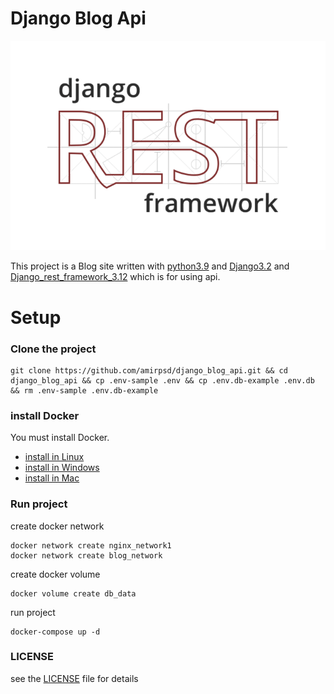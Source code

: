 # Django Blog Api

![Django Rest Framework](src/static/django_rest_framework.png)

This project is a Blog site written with [python3.9](https://www.python.org) and
[Django3.2](https://docs.djangoproject.com/en/3.2/releases/3.2/) and 
[Django_rest_framework_3.12](https://www.django-rest-framework.org) which is for using api.

# Setup

### Clone the project

```shell
git clone https://github.com/amirpsd/django_blog_api.git && cd django_blog_api && cp .env-sample .env && cp .env.db-example .env.db && rm .env-sample .env.db-example
```

### install Docker

You must install Docker.

- [install in Linux](https://docs.docker.com/engine/install/)
- [install in Windows](https://docs.docker.com/desktop/windows/install/)
- [install in Mac](https://docs.docker.com/desktop/mac/install/)

### Run project

create docker network

```shell
docker network create nginx_network1
docker network create blog_network
```

create docker volume

```shell
docker volume create db_data
```

run project

```shell
docker-compose up -d
```

### LICENSE

see the [LICENSE](https://github.com/amirpsd/django_blog_api/blob/main/LICENSE) file for details
